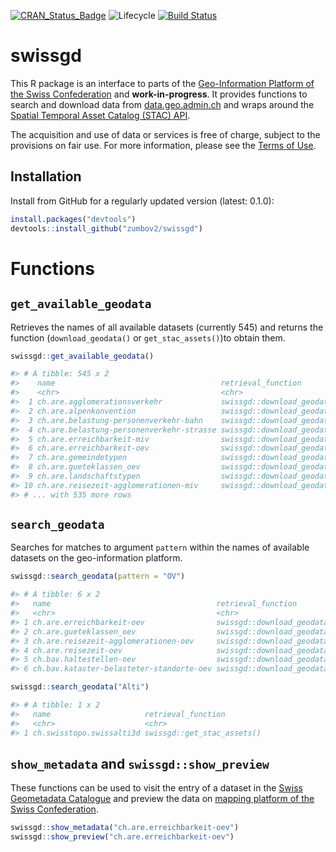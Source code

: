 [![CRAN_Status_Badge](http://www.r-pkg.org/badges/version/swissgd)](https://cran.r-project.org/package=swissgd)
![Lifecycle](https://img.shields.io/badge/lifecycle-maturing-orange.svg)
[![Build Status](https://travis-ci.org/zumbov2/swissgd.svg?branch=master)](https://travis-ci.org/zumbov2/swissgd)

# swissgd
This R package is an interface to parts of the [Geo-Information Platform of the Swiss Confederation](https://www.geo.admin.ch/en/geo-services/geo-services/download-services.html) and **work-in-progress**. It provides functions to search and download data from [data.geo.admin.ch](https://data.geo.admin.ch/) and wraps around the [Spatial Temporal Asset Catalog (STAC) API](https://data.geo.admin.ch/api/stac/v0.9/).
 
The acquisition and use of data or services is free of charge, subject to the provisions on fair use. For more information, please see the [Terms of Use](https://www.geo.admin.ch/en/geo-services/geo-services/terms-of-use.html).

## Installation
Install from GitHub for a regularly updated version (latest: 0.1.0):

```r
install.packages("devtools")
devtools::install_github("zumbov2/swissgd")

```

# Functions

## `get_available_geodata`
Retrieves the names of all available datasets (currently 545) and returns the function (`download_geodata()` or `get_stac_assets()`)to obtain them.

``` r
swissgd::get_available_geodata()

#> # A tibble: 545 x 2
#>    name                                     retrieval_function         
#>    <chr>                                    <chr>                      
#>  1 ch.are.agglomerationsverkehr             swissgd::download_geodata()
#>  2 ch.are.alpenkonvention                   swissgd::download_geodata()
#>  3 ch.are.belastung-personenverkehr-bahn    swissgd::download_geodata()
#>  4 ch.are.belastung-personenverkehr-strasse swissgd::download_geodata()
#>  5 ch.are.erreichbarkeit-miv                swissgd::download_geodata()
#>  6 ch.are.erreichbarkeit-oev                swissgd::download_geodata()
#>  7 ch.are.gemeindetypen                     swissgd::download_geodata()
#>  8 ch.are.gueteklassen_oev                  swissgd::download_geodata()
#>  9 ch.are.landschaftstypen                  swissgd::download_geodata()
#> 10 ch.are.reisezeit-agglomerationen-miv     swissgd::download_geodata()
#> # ... with 535 more rows
```

## `search_geodata`
Searches for matches to argument `pattern` within the names of available datasets on the geo-information platform.

``` r
swissgd::search_geodata(pattern = "ÖV")

#> # A tibble: 6 x 2
#>   name                                     retrieval_function         
#>   <chr>                                    <chr>                      
#> 1 ch.are.erreichbarkeit-oev                swissgd::download_geodata()
#> 2 ch.are.gueteklassen_oev                  swissgd::download_geodata()
#> 3 ch.are.reisezeit-agglomerationen-oev     swissgd::download_geodata()
#> 4 ch.are.reisezeit-oev                     swissgd::download_geodata()
#> 5 ch.bav.haltestellen-oev                  swissgd::download_geodata()
#> 6 ch.bav.kataster-belasteter-standorte-oev swissgd::download_geodata()
```

``` r
swissgd::search_geodata("Alti")

#> # A tibble: 1 x 2
#>   name                     retrieval_function        
#>   <chr>                    <chr>                     
#> 1 ch.swisstopo.swissalti3d swissgd::get_stac_assets()
```

## `show_metadata` and `swissgd::show_preview`
These functions can be used to visit the entry of a dataset in the [Swiss Geometadata Catalogue](https://www.geocat.admin.ch) and preview the data on [mapping platform of the Swiss Confederation](https://map.geo.admin.ch).
``` r
swissgd::show_metadata("ch.are.erreichbarkeit-oev")
swissgd::show_preview("ch.are.erreichbarkeit-oev")
```


